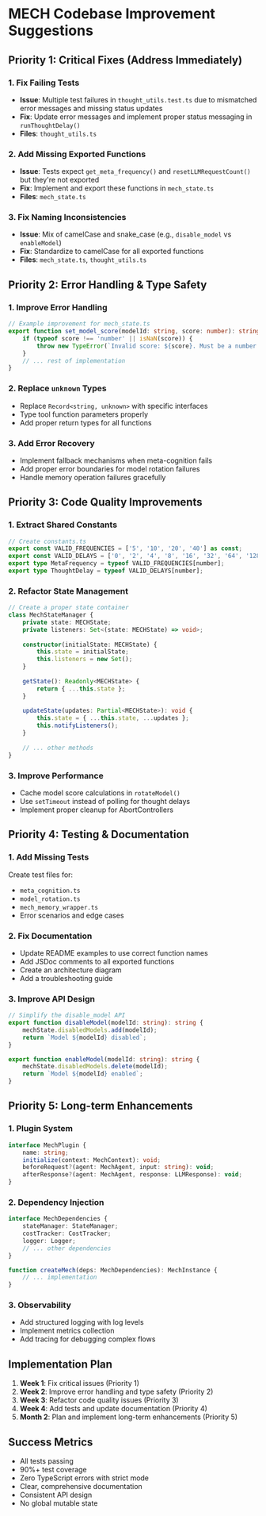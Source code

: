 # MECH Codebase Improvement Suggestions

## Priority 1: Critical Fixes (Address Immediately)

### 1. Fix Failing Tests
- **Issue**: Multiple test failures in `thought_utils.test.ts` due to mismatched error messages and missing status updates
- **Fix**: Update error messages and implement proper status messaging in `runThoughtDelay()`
- **Files**: `thought_utils.ts`

### 2. Add Missing Exported Functions
- **Issue**: Tests expect `get_meta_frequency()` and `resetLLMRequestCount()` but they're not exported
- **Fix**: Implement and export these functions in `mech_state.ts`
- **Files**: `mech_state.ts`

### 3. Fix Naming Inconsistencies
- **Issue**: Mix of camelCase and snake_case (e.g., `disable_model` vs `enableModel`)
- **Fix**: Standardize to camelCase for all exported functions
- **Files**: `mech_state.ts`, `thought_utils.ts`

## Priority 2: Error Handling & Type Safety

### 1. Improve Error Handling
```typescript
// Example improvement for mech_state.ts
export function set_model_score(modelId: string, score: number): string {
    if (typeof score !== 'number' || isNaN(score)) {
        throw new TypeError(`Invalid score: ${score}. Must be a number.`);
    }
    // ... rest of implementation
}
```

### 2. Replace `unknown` Types
- Replace `Record<string, unknown>` with specific interfaces
- Type tool function parameters properly
- Add proper return types for all functions

### 3. Add Error Recovery
- Implement fallback mechanisms when meta-cognition fails
- Add proper error boundaries for model rotation failures
- Handle memory operation failures gracefully

## Priority 3: Code Quality Improvements

### 1. Extract Shared Constants
```typescript
// Create constants.ts
export const VALID_FREQUENCIES = ['5', '10', '20', '40'] as const;
export const VALID_DELAYS = ['0', '2', '4', '8', '16', '32', '64', '128'] as const;
export type MetaFrequency = typeof VALID_FREQUENCIES[number];
export type ThoughtDelay = typeof VALID_DELAYS[number];
```

### 2. Refactor State Management
```typescript
// Create a proper state container
class MechStateManager {
    private state: MECHState;
    private listeners: Set<(state: MECHState) => void>;
    
    constructor(initialState: MECHState) {
        this.state = initialState;
        this.listeners = new Set();
    }
    
    getState(): Readonly<MECHState> {
        return { ...this.state };
    }
    
    updateState(updates: Partial<MECHState>): void {
        this.state = { ...this.state, ...updates };
        this.notifyListeners();
    }
    
    // ... other methods
}
```

### 3. Improve Performance
- Cache model score calculations in `rotateModel()`
- Use `setTimeout` instead of polling for thought delays
- Implement proper cleanup for AbortControllers

## Priority 4: Testing & Documentation

### 1. Add Missing Tests
Create test files for:
- `meta_cognition.ts`
- `model_rotation.ts`
- `mech_memory_wrapper.ts`
- Error scenarios and edge cases

### 2. Fix Documentation
- Update README examples to use correct function names
- Add JSDoc comments to all exported functions
- Create an architecture diagram
- Add a troubleshooting guide

### 3. Improve API Design
```typescript
// Simplify the disable_model API
export function disableModel(modelId: string): string {
    mechState.disabledModels.add(modelId);
    return `Model ${modelId} disabled`;
}

export function enableModel(modelId: string): string {
    mechState.disabledModels.delete(modelId);
    return `Model ${modelId} enabled`;
}
```

## Priority 5: Long-term Enhancements

### 1. Plugin System
```typescript
interface MechPlugin {
    name: string;
    initialize(context: MechContext): void;
    beforeRequest?(agent: MechAgent, input: string): void;
    afterResponse?(agent: MechAgent, response: LLMResponse): void;
}
```

### 2. Dependency Injection
```typescript
interface MechDependencies {
    stateManager: StateManager;
    costTracker: CostTracker;
    logger: Logger;
    // ... other dependencies
}

function createMech(deps: MechDependencies): MechInstance {
    // ... implementation
}
```

### 3. Observability
- Add structured logging with log levels
- Implement metrics collection
- Add tracing for debugging complex flows

## Implementation Plan

1. **Week 1**: Fix critical issues (Priority 1)
2. **Week 2**: Improve error handling and type safety (Priority 2)
3. **Week 3**: Refactor code quality issues (Priority 3)
4. **Week 4**: Add tests and update documentation (Priority 4)
5. **Month 2**: Plan and implement long-term enhancements (Priority 5)

## Success Metrics

- All tests passing
- 90%+ test coverage
- Zero TypeScript errors with strict mode
- Clear, comprehensive documentation
- Consistent API design
- No global mutable state
